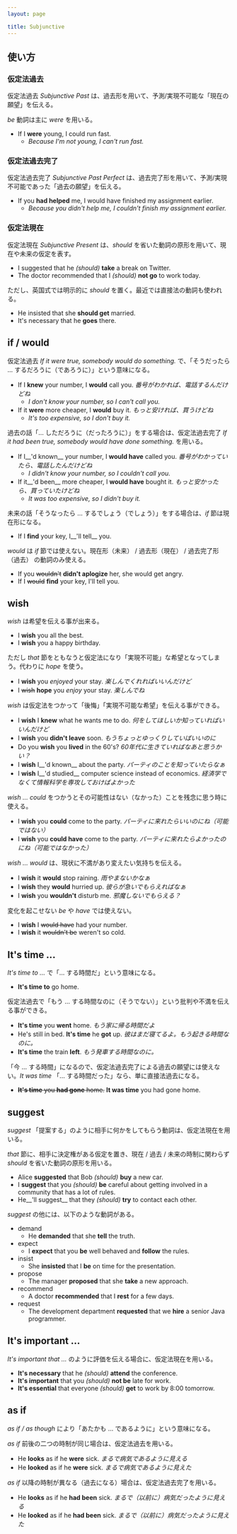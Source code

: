 ```yaml
---
layout: page

title: Subjunctive
---
```


## 使い方

### 仮定法過去

仮定法過去 _Subjunctive Past_ は、過去形を用いて、予測/実現不可能な「現在の願望」を伝える。

_be_ 動詞は主に _were_ を用いる。

* If I __were__ young, I could run fast.
  * _Because I'm not young, I can't run fast._

### 仮定法過去完了

仮定法過去完了 _Subjunctive Past Perfect_ は、過去完了形を用いて、予測/実現不可能であった「過去の願望」を伝える。

* If you __had helped__ me, I would have finished my assignment earlier.
  * _Because you didn't help me, I couldn't finish my assignment earlier._

### 仮定法現在

仮定法現在 _Subjunctive Present_ は、_should_ を省いた動詞の原形を用いて、現在や未来の仮定を表す。

* I suggested that he _(should)_ __take__ a break on Twitter.
* The doctor recommended that I _(should)_ __not go__ to work today.

ただし、英国式では明示的に _should_ を置く。最近では直接法の動詞も使われる。

* He insisted that she __should get__ married.
* It's necessary that he __goes__ there.

## if / would

仮定法過去 _If it were true, somebody would do something._ で、「そうだったら ... するだろうに（であろうに）」という意味になる。

* If I __knew__ your number, I __would__ call you. _番号がわかれば、電話するんだけどね_
  * _I don't know your number, so I can't call you._
* If it __were__ more cheaper, I __would__ buy it. _もっと安ければ、買うけどね_
  * _It's too expensive, so I don't buy it._

過去の話「... しただろうに（だったろうに）」をする場合は、仮定法過去完了 _If it had been true, somebody would have done something._ を用いる。

* If I__'d known__ your number, I __would have__ called you. _番号がわかっていたら、電話したんだけどね_
  * _I didn't know your number, so I couldn't call you._
* If it__'d been__ more cheaper, I __would have__ bought it. _もっと安かったら、買っていたけどね_
  * _It was too expensive, so I didn't buy it._

未来の話「そうなったら ... するでしょう（でしょう）」をする場合は、_if_ 節は現在形になる。

* If I __find__ your key, I__'ll tell__ you.

_would_ は _if_ 節では使えない。現在形（未来） / 過去形（現在） / 過去完了形（過去） の動詞のみ使える。

* If you <del>wouldn't</del> __didn't aplogize__ her, she would get angry.
* If I <del>would</del> __find__ your key, I'll tell you.

## wish

_wish_ は希望を伝える事が出来る。

* I __wish__ you all the best.
* I __wish__ you a happy birthday.

ただし _that_ 節をともなうと仮定法になり「実現不可能」な希望となってしまう。代わりに _hope_ を使う。

* I __wish__ you _enjoyed_ your stay. _楽しんでくれればいいんだけど_
* I <del>wish</del> __hope__ you _enjoy_ your stay. _楽しんでね_

_wish_ は仮定法をつかって「後悔」「実現不可能な希望」を伝える事ができる。

* I __wish__ I __knew__ what he wants me to do. _何をしてほしいか知っていればいいんだけど_
* I __wish__ you __didn't leave__ soon. _もうちょっとゆっくりしていばいいのに_
* Do you __wish__ you __lived__ in the 60's? _60年代に生きていればなあと思うかい？_
* I __wish__ I__'d known__ about the party. _パーティのことを知っていたらなぁ_
* I __wish__ I__'d studied__ computer science instead of economics. _経済学でなくて情報科学を専攻しておけばよかった_

_wish ... could_ をつかうとその可能性はない（なかった）ことを残念に思う時に使える。

* I __wish__ you __could__ come to the party. _パーティに来れたらいいのにね（可能ではない）_
* I __wish__ you __could have__ come to the party. _パーティに来れたらよかったのにね（可能ではなかった）_

_wish ... would_ は、現状に不満があり変えたい気持ちを伝える。

* I __wish__ it __would__ stop raining. _雨やまないかなぁ_
* I __wish__ they __would__ hurried up. _彼らが急いでもらえればなぁ_
* I __wish__ you __wouldn't__ disturb me. _邪魔しないでもらえる？_

変化を起こせない _be_ や _have_ では使えない。

* I __wish__ I <del>would have</del> had your number.
* I __wish__ it <del>wouldn't be</del> weren't so cold.

## It's time ...

_It's time to ..._ で「... する時間だ」という意味になる。

* __It's time to__ go home.

仮定法過去で「もう ... する時間なのに（そうでない）」という批判や不満を伝える事ができる。

* __It's time__ you __went__ home.  _もう家に帰る時間だよ_
* He's still in bed. __It's time__ he __got__ up. _彼はまだ寝てるよ。もう起きる時間なのに。_
* __It's time__ the train __left__. _もう発車する時間なのに。_

「今 ... する時間」になるので、仮定法過去完了による過去の願望には使えない。_It was time_ 「... する時間だった」なら、単に直接法過去になる。

* <del>__It's time__ you __had gone__ home.</del> __It was time__ you had gone home.

## suggest

_suggest_ 「提案する」のように相手に何かをしてもらう動詞は、仮定法現在を用いる。

_that_ 節に、相手に決定権がある仮定を置き、現在 / 過去 / 未来の時制に関わらず _should_ を省いた動詞の原形を用いる。

* Alice __suggested__ that Bob _(should)_ __buy__ a new car.
* I __suggest__ that you _(should)_ __be__ careful about getting involved in a community that has a lot of rules.
* He__'ll suggest__ that they _(should)_ __try__ to contact each other.

_suggest_ の他には、以下のような動詞がある。

* demand
  * He __demanded__ that she __tell__ the truth.
* expect
  * I __expect__ that you __be__ well behaved and __follow__ the rules.
* insist
  * She __insisted__ that I __be__ on time for the presentation.
* propose
  * The manager __proposed__ that she __take__ a new approach.
* recommend
  * A doctor __recommended__ that I __rest__ for a few days.
* request
  * The development department __requested__ that we __hire__ a senior Java programmer.

## It's important ...

_It's important that ..._ のように評価を伝える場合に、仮定法現在を用いる。

* __It's necessary__ that he _(should)_ __attend__ the conference.
* __It's important__ that you _(should)_ __not be__ late for work.
* __It's essential__ that everyone _(should)_ __get__ to work by 8:00 tomorrow.

## as if

_as if / as though_ により「あたかも ... であるように」という意味になる。

_as if_ 前後の二つの時制が同じ場合は、仮定法過去を用いる。

* He __looks__ as if he __were__ sick. _まるで病気であるように見える_
* He __looked__ as if he __were__ sick. _まるで病気であるように見えた_

_as if_ 以降の時制が異なる（過去になる）場合は、仮定法過去完了を用いる。

* He __looks__ as if he __had been__ sick. _まるで（以前に）病気だったように見える_
* He __looked__ as if he __had been__ sick. _まるで（以前に）病気だったように見えた_

